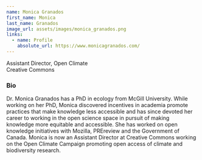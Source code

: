 ```yaml
---
name: Monica Granados
first_name: Monica
last_name: Granados
image_url: assets/images/monica_granados.png
links:
  - name: Profile
    absolute_url: https://www.monicagranados.com/
---
```


Assistant Director, Open Climate   
Creative Commons

### Bio

Dr. Monica Granados has a PhD in ecology from McGill University. 
While working on her PhD, Monica discovered incentives in academia promote practices that make knowledge less accessible and has since devoted her career to working in the open science space in pursuit of making knowledge more equitable and accessible. 
She has worked on open knowledge initiatives with Mozilla, PREreview and the Government of Canada. 
Monica is now an Assistant Director at Creative Commons working on the Open Climate Campaign promoting open access of climate and biodiversity research.
